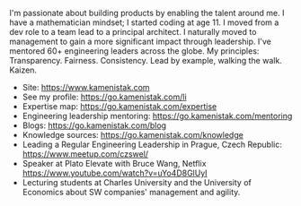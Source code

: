 I'm passionate about building products by enabling the talent around me.
I have a mathematician mindset; I started coding at age 11. I moved from a dev role to a team lead to a principal architect. I naturally moved to management to gain a more significant impact through leadership. I've mentored 60+ engineering leaders across the globe.
My principles: Transparency. Fairness. Consistency. Lead by example, walking the walk. Kaizen.

- Site: https://www.kamenistak.com
- See my profile: https://go.kamenistak.com/li
- Expertise map: https://go.kamenistak.com/expertise
- Engineering leadership mentoring: https://go.kamenistak.com/mentoring
- Blogs: https://go.kamenistak.com/blog
- Knowledge sources: https://go.kamenistak.com/knowledge
- Leading a Regular Engineering Leadership in Prague, Czech Republic: https://www.meetup.com/czswel/
- Speaker at Plato Elevate with Bruce Wang, Netflix https://www.youtube.com/watch?v=uYo4D8GlUyI
- Lecturing students at Charles University and the University of Economics about SW companies' management and agility.
